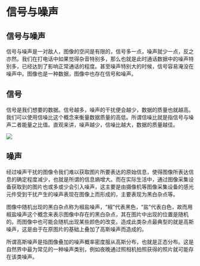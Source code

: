 # 信号与噪声

## 信号与噪声

信号与噪声是一对敌人，图像的空间是有限的，信号多一点，噪声就少一点，反之亦然。我们在打电话中如果觉得杂音特别多，那么也就是此时通话数据中的噪声特别多，已经达到了影响正常通话的程度。甚至噪声特别大的时候，信号容易淹没在噪声中。图像也是一种数据，图像中也存在信号和噪声。

## 信号

信号是我们想要的数据。信号越多，噪声的干扰便会越少，数据的质量也就越高。我们可以使用信噪比这个概念来衡量数据质量的高低。所谓信噪比就是指信号与噪声二者能量之比值。直观来讲，噪声越少，信噪比越大，数据的质量越佳。

![](https://tva1.sinaimg.cn/large/007rAy9hgy1g3pzbsk07tj30li09ygn5.jpg)

## 噪声

经过噪声干扰的图像令我们难以获取图片所要表达的原始信息，使得图像所表达信息的确定程度减少，也就是所谓的信息熵增大。而在实际生活中，通过图像采集设备获取到的图片也或多或少会引入噪声，这主要是由摄像机等图像采集设备的感光元件受到干扰产生的噪声表现在图像上而形成的，主要表现为黑白杂点等。

图像中随机出现的黑白杂点称为椒盐噪声，“椒”代表黑色，“盐”代表白色，故而用椒盐噪声这个概念来表示图像中存在的黑白杂点，其在图片中出现的位置是随机的。而图像中也可能会随机出现某些颜色的改变。造成此类杂点最典型的就是高斯噪声，这是由于在原图片的基础上叠加了高斯噪声而造成的。

所谓高斯噪声是指图像叠加的噪声概率密度服从高斯分布，也就是正态分布。这是自然界中最为常见的一种噪声类别，例如夜晚通过照相机拍照获得的照片就可能存在该类噪声。

